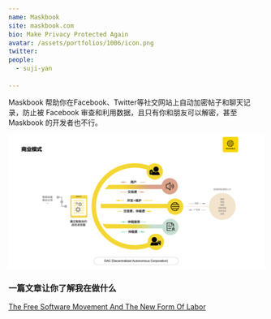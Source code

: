 ```yaml
---
name: Maskbook
site: maskbook.com
bio: Make Privacy Protected Again
avatar: /assets/portfolios/1006/icon.png
twitter: 
people:
  - suji-yan

---
```

Maskbook 帮助你在Facebook、Twitter等社交网站上自动加密帖子和聊天记录，防止被 Facebook 审查和利用数据，且只有你和朋友可以解密，甚至 Maskbook 的开发者也不行。

![Gospel](/assets/portfolios/1006/info.png)



### 一篇文章让你了解我在做什么
[The Free Software Movement And The New Form Of Labor](https://radicalxchange.org/blog/posts/2019-05-31-tz00lw/)

